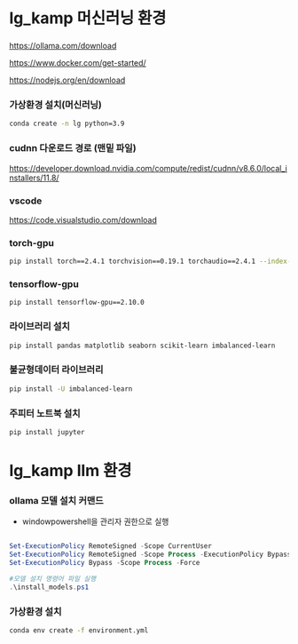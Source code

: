 # lg_kamp 머신러닝 환경

###
https://ollama.com/download

https://www.docker.com/get-started/

https://nodejs.org/en/download



### 가상환경 설치(머신러닝)
```bash
conda create -n lg python=3.9
```

### cudnn 다운로드 경로 (맨밑 파일)
https://developer.download.nvidia.com/compute/redist/cudnn/v8.6.0/local_installers/11.8/

### vscode
https://code.visualstudio.com/download


### torch-gpu
```bash
pip install torch==2.4.1 torchvision==0.19.1 torchaudio==2.4.1 --index-url https://download.pytorch.org/whl/cu118
```
### tensorflow-gpu
```
pip install tensorflow-gpu==2.10.0
```
### 라이브러리 설치
```bash
pip install pandas matplotlib seaborn scikit-learn imbalanced-learn
```
### 불균형데이터 라이브러리
```bash
pip install -U imbalanced-learn
```
### 주피터 노트북 설치
```bash
pip install jupyter
```














# lg_kamp llm 환경


### ollama 모델 설치 커맨드 
- windowpowershell을 관리자 권한으로 실행

```powershell

Set-ExecutionPolicy RemoteSigned -Scope CurrentUser
Set-ExecutionPolicy RemoteSigned -Scope Process -ExecutionPolicy Bypass
Set-ExecutionPolicy Bypass -Scope Process -Force

#모델 설치 명령어 파일 실행
.\install_models.ps1
```


### 가상환경 설치
```bash
conda env create -f environment.yml
```
